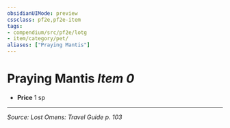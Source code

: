```yaml
---
obsidianUIMode: preview
cssclass: pf2e,pf2e-item
tags:
- compendium/src/pf2e/lotg
- item/category/pet/
aliases: ["Praying Mantis"]
---
```

# Praying Mantis *Item 0*  

- **Price** 1 sp




---
*Source: Lost Omens: Travel Guide p. 103*